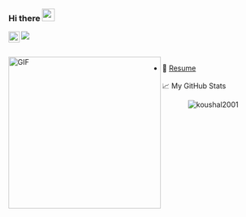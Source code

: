 ### Hi there <img src="https://media.giphy.com/media/hvRJCLFzcasrR4ia7z/giphy.gif" width="25px">

<a href="https://www.linkedin.com/in/koushalbhat/">
  <img align="left" alt="Koushal's LinkedIN" width="22px" src="https://raw.githubusercontent.com/peterthehan/peterthehan/master/assets/linkedin.svg" />
</a>

![](https://visitor-badge.glitch.me/badge?page_id=koushal2001.koushal2001)
<br><br><br>
<img align="left" alt="GIF" src="https://media1.giphy.com/media/26u4cqVR8dsmedTJ6/giphy.gif?raw=true" width="300" height="300" />

- 📝 [Resume](https://drive.google.com/file/d/1Y4Kans4ZtnU2xzJiFj7ci1b0Fa19lT3Q/view?usp=sharing)
<br><br>
📈 My GitHub Stats

<p align="center"> <img src="https://github-readme-stats.vercel.app/api?username=koushal2001&show_icons=true&theme=gotham" alt="koushal2001" />
